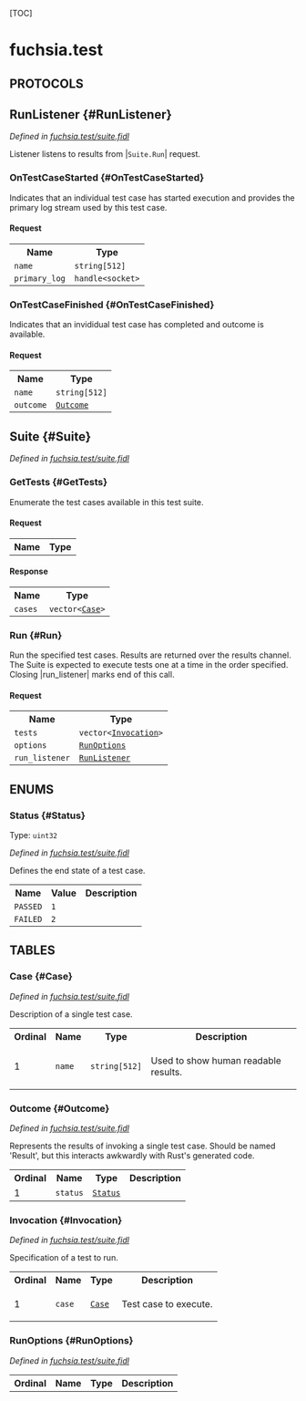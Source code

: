 [TOC]

# fuchsia.test


## **PROTOCOLS**

## RunListener {#RunListener}
*Defined in [fuchsia.test/suite.fidl](https://fuchsia.googlesource.com/fuchsia/+/master/sdk/fidl/fuchsia.test/suite.fidl#38)*

<p>Listener listens to results from |<code>Suite.Run</code>| request.</p>

### OnTestCaseStarted {#OnTestCaseStarted}

<p>Indicates that an individual test case has started execution and provides
the primary log stream used by this test case.</p>

#### Request
<table>
    <tr><th>Name</th><th>Type</th></tr>
    <tr>
            <td><code>name</code></td>
            <td>
                <code>string[512]</code>
            </td>
        </tr><tr>
            <td><code>primary_log</code></td>
            <td>
                <code>handle&lt;socket&gt;</code>
            </td>
        </tr></table>



### OnTestCaseFinished {#OnTestCaseFinished}

<p>Indicates that an invididual test case has completed and outcome is
available.</p>

#### Request
<table>
    <tr><th>Name</th><th>Type</th></tr>
    <tr>
            <td><code>name</code></td>
            <td>
                <code>string[512]</code>
            </td>
        </tr><tr>
            <td><code>outcome</code></td>
            <td>
                <code><a class='link' href='#Outcome'>Outcome</a></code>
            </td>
        </tr></table>



## Suite {#Suite}
*Defined in [fuchsia.test/suite.fidl](https://fuchsia.googlesource.com/fuchsia/+/master/sdk/fidl/fuchsia.test/suite.fidl#65)*


### GetTests {#GetTests}

<p>Enumerate the test cases available in this test suite.</p>

#### Request
<table>
    <tr><th>Name</th><th>Type</th></tr>
    </table>


#### Response
<table>
    <tr><th>Name</th><th>Type</th></tr>
    <tr>
            <td><code>cases</code></td>
            <td>
                <code>vector&lt;<a class='link' href='#Case'>Case</a>&gt;</code>
            </td>
        </tr></table>

### Run {#Run}

<p>Run the specified test cases. Results are returned over the results
channel. The Suite is expected to execute tests one at a time in the order
specified. Closing |run_listener| marks end of this call.</p>

#### Request
<table>
    <tr><th>Name</th><th>Type</th></tr>
    <tr>
            <td><code>tests</code></td>
            <td>
                <code>vector&lt;<a class='link' href='#Invocation'>Invocation</a>&gt;</code>
            </td>
        </tr><tr>
            <td><code>options</code></td>
            <td>
                <code><a class='link' href='#RunOptions'>RunOptions</a></code>
            </td>
        </tr><tr>
            <td><code>run_listener</code></td>
            <td>
                <code><a class='link' href='#RunListener'>RunListener</a></code>
            </td>
        </tr></table>







## **ENUMS**

### Status {#Status}
Type: <code>uint32</code>

*Defined in [fuchsia.test/suite.fidl](https://fuchsia.googlesource.com/fuchsia/+/master/sdk/fidl/fuchsia.test/suite.fidl#17)*

<p>Defines the end state of a test case.</p>


<table>
    <tr><th>Name</th><th>Value</th><th>Description</th></tr><tr>
            <td><code>PASSED</code></td>
            <td><code>1</code></td>
            <td></td>
        </tr><tr>
            <td><code>FAILED</code></td>
            <td><code>2</code></td>
            <td></td>
        </tr></table>



## **TABLES**

### Case {#Case}


*Defined in [fuchsia.test/suite.fidl](https://fuchsia.googlesource.com/fuchsia/+/master/sdk/fidl/fuchsia.test/suite.fidl#11)*

<p>Description of a single test case.</p>


<table>
    <tr><th>Ordinal</th><th>Name</th><th>Type</th><th>Description</th></tr>
    <tr>
            <td>1</td>
            <td><code>name</code></td>
            <td>
                <code>string[512]</code>
            </td>
            <td><p>Used to show human readable results.</p>
</td>
        </tr></table>

### Outcome {#Outcome}


*Defined in [fuchsia.test/suite.fidl](https://fuchsia.googlesource.com/fuchsia/+/master/sdk/fidl/fuchsia.test/suite.fidl#27)*

<p>Represents the results of invoking a single test case.
Should be named 'Result', but this interacts awkwardly with Rust's generated
code.</p>


<table>
    <tr><th>Ordinal</th><th>Name</th><th>Type</th><th>Description</th></tr>
    <tr>
            <td>1</td>
            <td><code>status</code></td>
            <td>
                <code><a class='link' href='#Status'>Status</a></code>
            </td>
            <td></td>
        </tr></table>

### Invocation {#Invocation}


*Defined in [fuchsia.test/suite.fidl](https://fuchsia.googlesource.com/fuchsia/+/master/sdk/fidl/fuchsia.test/suite.fidl#49)*

<p>Specification of a test to run.</p>


<table>
    <tr><th>Ordinal</th><th>Name</th><th>Type</th><th>Description</th></tr>
    <tr>
            <td>1</td>
            <td><code>case</code></td>
            <td>
                <code><a class='link' href='#Case'>Case</a></code>
            </td>
            <td><p>Test case to execute.</p>
</td>
        </tr></table>

### RunOptions {#RunOptions}


*Defined in [fuchsia.test/suite.fidl](https://fuchsia.googlesource.com/fuchsia/+/master/sdk/fidl/fuchsia.test/suite.fidl#61)*



<table>
    <tr><th>Ordinal</th><th>Name</th><th>Type</th><th>Description</th></tr>
    </table>









